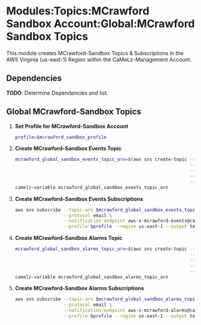 # Modules:Topics:MCrawford Sandbox Account:Global:MCrawford Sandbox Topics

This module creates MCrawford-Sandbox Topics & Subscriptions in the AWS Virginia (us-east-1) Region within the
CaMeLz-Management Account.


## Dependencies

**TODO**: Determine Dependencies and list.

## Global MCrawford-Sandbox Topics

1. **Set Profile for MCrawford-Sandbox Account**

    ```bash
    profile=$mcrawford_sandbox_profile
    ```

1. **Create MCrawford-Sandbox Events Topic**

    ```bash
    mcrawford_global_sandbox_events_topic_arn=$(aws sns create-topic --name Events \
                                                                     --attributes "DisplayName=MJCX Events" \
                                                                     --tags Key=Name,Value=MCrawford-Sandbox-Events-Topic Key=Company,Value=CaMeLz Key=Environment,Value=Sandbox \
                                                                     --query 'TopicArn' \
                                                                     --profile $profile --region us-east-1 --output text)
    camelz-variable mcrawford_global_sandbox_events_topic_arn
    ```

1. **Create MCrawford-Sandbox Events Subscriptions**

    ```bash
    aws sns subscribe --topic-arn $mcrawford_global_sandbox_events_topic_arn \
                      --protocol email \
                      --notification-endpoint aws-x-mcrawford-events@camelz.io \
                      --profile $profile --region us-east-1 --output text
    ```

1. **Create MCrawford-Sandbox Alarms Topic**

    ```bash
    mcrawford_global_sandbox_alarms_topic_arn=$(aws sns create-topic --name MCrawford-Sandbox-Alarms \
                                                                     --attributes "DisplayName=MJCX Alarms" \
                                                                     --tags Key=Name,Value=MCrawford-Sandbox-Alarms-Topic Key=Company,Value=CaMeLz Key=Environment,Value=Sandbox \
                                                                     --query 'TopicArn' \
                                                                     --profile $profile --region us-east-1 --output text)
    camelz-variable mcrawford_global_sandbox_alarms_topic_arn
    ```

1. **Create MCrawford-Sandbox Alarms Subscriptions**

    ```bash
    aws sns subscribe --topic-arn $mcrawford_global_sandbox_alarms_topic_arn \
                      --protocol email \
                      --notification-endpoint aws-x-mcrawford-alarms@camelz.io \
                      --profile $profile --region us-east-1 --output text
    ```
